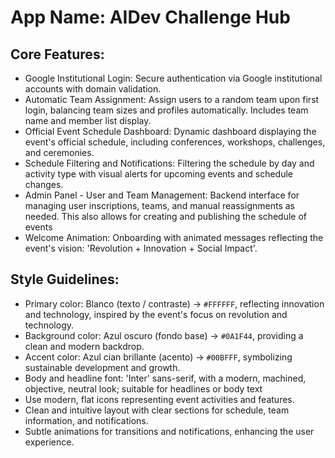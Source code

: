 # **App Name**: AIDev Challenge Hub

## Core Features:

- Google Institutional Login: Secure authentication via Google institutional accounts with domain validation.
- Automatic Team Assignment: Assign users to a random team upon first login, balancing team sizes and profiles automatically. Includes team name and member list display.
- Official Event Schedule Dashboard: Dynamic dashboard displaying the event's official schedule, including conferences, workshops, challenges, and ceremonies.
- Schedule Filtering and Notifications: Filtering the schedule by day and activity type with visual alerts for upcoming events and schedule changes.
- Admin Panel - User and Team Management: Backend interface for managing user inscriptions, teams, and manual reassignments as needed. This also allows for creating and publishing the schedule of events
- Welcome Animation: Onboarding with animated messages reflecting the event's vision: 'Revolution + Innovation + Social Impact'.

## Style Guidelines:

- Primary color: Blanco (texto / contraste) → `#FFFFFF`, reflecting innovation and technology, inspired by the event's focus on revolution and technology.
- Background color: Azul oscuro (fondo base) → `#0A1F44`, providing a clean and modern backdrop.
- Accent color: Azul cian brillante (acento) → `#00BFFF`, symbolizing sustainable development and growth.
- Body and headline font: 'Inter' sans-serif, with a modern, machined, objective, neutral look; suitable for headlines or body text
- Use modern, flat icons representing event activities and features.
- Clean and intuitive layout with clear sections for schedule, team information, and notifications.
- Subtle animations for transitions and notifications, enhancing the user experience.